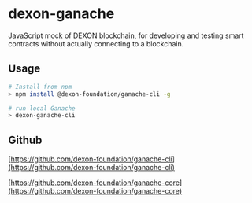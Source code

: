 # dexon-ganache

JavaScript mock of DEXON blockchain, for developing and testing smart contracts without actually connecting to a blockchain.

## Usage

```bash
# Install from npm
> npm install @dexon-foundation/ganache-cli -g

# run local Ganache
> dexon-ganache-cli
```

## Github

[https://github.com/dexon-foundation/ganache-cli](https://github.com/dexon-foundation/ganache-cli)

[https://github.com/dexon-foundation/ganache-core](https://github.com/dexon-foundation/ganache-core)
